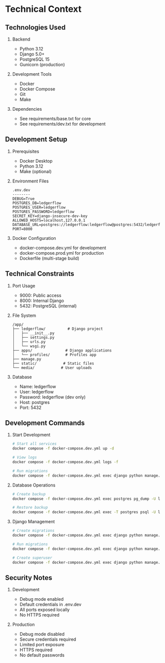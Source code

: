 # Technical Context

## Technologies Used
1. Backend
   - Python 3.12
   - Django 5.0+
   - PostgreSQL 15
   - Gunicorn (production)

2. Development Tools
   - Docker
   - Docker Compose
   - Git
   - Make

3. Dependencies
   - See requirements/base.txt for core
   - See requirements/dev.txt for development

## Development Setup
1. Prerequisites
   - Docker Desktop
   - Python 3.12
   - Make (optional)

2. Environment Files
   ```
   .env.dev
   --------
   DEBUG=True
   POSTGRES_DB=ledgerflow
   POSTGRES_USER=ledgerflow
   POSTGRES_PASSWORD=ledgerflow
   SECRET_KEY=django-insecure-dev-key
   ALLOWED_HOSTS=localhost,127.0.0.1
   DATABASE_URL=postgres://ledgerflow:ledgerflow@postgres:5432/ledgerflow
   PORT=8000
   ```

3. Docker Configuration
   - docker-compose.dev.yml for development
   - docker-compose.prod.yml for production
   - Dockerfile (multi-stage build)

## Technical Constraints
1. Port Usage
   - 9000: Public access
   - 8000: Internal Django
   - 5432: PostgreSQL (internal)

2. File System
   ```
   /app/
   ├── ledgerflow/          # Django project
   │   ├── __init__.py
   │   ├── settings.py
   │   ├── urls.py
   │   └── wsgi.py
   ├── apps/               # Django applications
   │   └── profiles/       # Profiles app
   ├── manage.py
   ├── static/            # Static files
   └── media/            # User uploads
   ```

3. Database
   - Name: ledgerflow
   - User: ledgerflow
   - Password: ledgerflow (dev only)
   - Host: postgres
   - Port: 5432

## Development Commands
1. Start Development
   ```bash
   # Start all services
   docker compose -f docker-compose.dev.yml up -d
   
   # View logs
   docker compose -f docker-compose.dev.yml logs -f
   
   # Run migrations
   docker compose -f docker-compose.dev.yml exec django python manage.py migrate
   ```

2. Database Operations
   ```bash
   # Create backup
   docker compose -f docker-compose.dev.yml exec postgres pg_dump -U ledgerflow ledgerflow > backups/backup.sql
   
   # Restore backup
   docker compose -f docker-compose.dev.yml exec -T postgres psql -U ledgerflow ledgerflow < backups/backup.sql
   ```

3. Django Management
   ```bash
   # Create migrations
   docker compose -f docker-compose.dev.yml exec django python manage.py makemigrations
   
   # Run migrations
   docker compose -f docker-compose.dev.yml exec django python manage.py migrate
   
   # Create superuser
   docker compose -f docker-compose.dev.yml exec django python manage.py createsuperuser
   ```

## Security Notes
1. Development
   - Debug mode enabled
   - Default credentials in .env.dev
   - All ports exposed locally
   - No HTTPS required

2. Production
   - Debug mode disabled
   - Secure credentials required
   - Limited port exposure
   - HTTPS required
   - No default passwords 